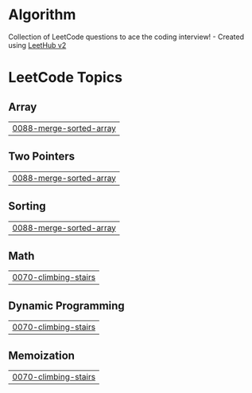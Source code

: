 # Algorithm
Collection of LeetCode questions to ace the coding interview! - Created using [LeetHub v2](https://github.com/arunbhardwaj/LeetHub-2.0)

<!---LeetCode Topics Start-->
# LeetCode Topics
## Array
|  |
| ------- |
| [0088-merge-sorted-array](https://github.com/kipid/Algorithm/tree/master/0088-merge-sorted-array) |
## Two Pointers
|  |
| ------- |
| [0088-merge-sorted-array](https://github.com/kipid/Algorithm/tree/master/0088-merge-sorted-array) |
## Sorting
|  |
| ------- |
| [0088-merge-sorted-array](https://github.com/kipid/Algorithm/tree/master/0088-merge-sorted-array) |
## Math
|  |
| ------- |
| [0070-climbing-stairs](https://github.com/kipid/Algorithm/tree/master/0070-climbing-stairs) |
## Dynamic Programming
|  |
| ------- |
| [0070-climbing-stairs](https://github.com/kipid/Algorithm/tree/master/0070-climbing-stairs) |
## Memoization
|  |
| ------- |
| [0070-climbing-stairs](https://github.com/kipid/Algorithm/tree/master/0070-climbing-stairs) |
<!---LeetCode Topics End-->